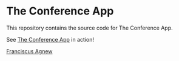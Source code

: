 The Conference App
==================

This repository contains the source code for The Conference App.


See [The Conference App](https://franciscusagnew.github.io/conference-app/) in action!

[Franciscus Agnew](http://www.franciscusagnew.com)